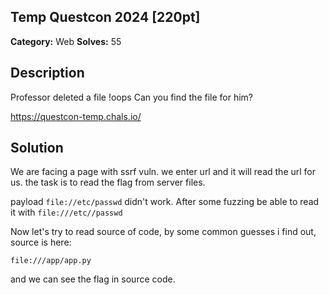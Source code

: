 ## Temp Questcon 2024 [220pt]

**Category:** Web
**Solves:** 55

## Description
Professor deleted a file !oops Can you find the file for him?

https://questcon-temp.chals.io/


## Solution
We are facing a page with ssrf vuln. we enter url and it will read the url for us. the task is to read the flag from server files.

payload `file://etc/passwd` didn't work.
After some fuzzing be able to read it with `file:///etc//passwd`

Now let's try to read source of code, by some common guesses i find out, source is here:

```
file:///app/app.py
```

and we can see the flag in source code.